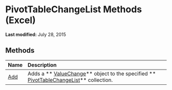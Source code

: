
# PivotTableChangeList Methods (Excel)

 **Last modified:** July 28, 2015


## Methods



|**Name**|**Description**|
|:-----|:-----|
| [Add](d871f244-a669-9508-a006-bb36e693a288.md)|Adds a  ** [ValueChange](27335d52-7003-2268-b5d0-c2cd21588579.md)** object to the specified ** [PivotTableChangeList](83bc0395-b97e-d57f-cfe4-e226a5cea36c.md)** collection.|

